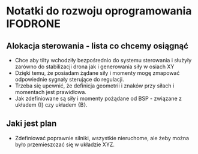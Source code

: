 # Notatki do rozwoju oprogramowania IFODRONE

## Alokacja sterowania - lista co chcemy osiągnąć
- Chce aby tilty wchodziły bezpośrednio do systemu sterowania i służyły zarówno do stabilizacji drona jak i generowania siły w osiach XY
- Dzięki temu, że posiadam żądane siły i momenty mogę zmapować odpowiednie sygnały sterujące do regulacji.
- Trzeba się upewnić, że definicja geometrii i znaków przy siłach i momentach jest prawidłowa.
- Jak zdefiniowane są siły i momenty pożądane od BSP - związane z układem {I} czy układem {B}.

## Jaki jest plan

- Zdefiniować poprawnie silniki, wszystkie nieruchome, ale żeby można było przemieszczać się w układzie XYZ.



